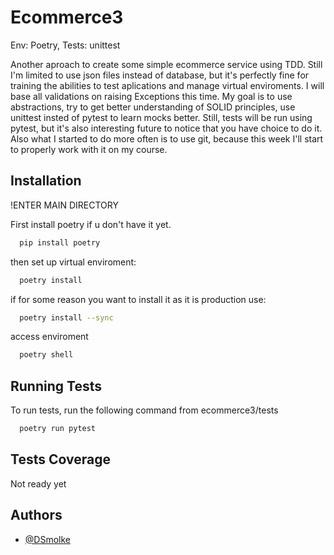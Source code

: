 # Ecommerce3
Env: Poetry, Tests: unittest

Another aproach to create some simple ecommerce service using TDD. Still I'm limited to use json files instead of database, but it's perfectly fine for training the
abilities to test aplications and manage virtual enviroments.
I will base all validations on raising Exceptions this time.
My goal is to use abstractions, try to get better understanding of SOLID principles, use unittest insted of pytest to learn mocks better. 
Still, tests will be run using pytest, but it's also interesting future to notice that you have choice to do it.
Also what I started to do more often is to use git, because this week I'll start to properly work with it on my course.



## Installation

  !ENTER MAIN DIRECTORY

First install poetry if u don't have it yet.
```bash
  pip install poetry
```

then set up virtual enviroment:

```bash
  poetry install
```

if for some reason you want to install it as it is production use:
```bash
  poetry install --sync
```


access enviroment

```bash
  poetry shell
```
    
## Running Tests

To run tests, run the following command from ecommerce3/tests

```bash
  poetry run pytest
```

## Tests Coverage

Not ready yet


## Authors

- [@DSmolke](https://www.github.com/DSmolke)
